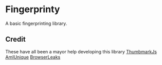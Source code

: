 # Fingerprinty
A basic fingerprinting library.
## Credit
These have all been a mayor help developing this library
[ThumbmarkJs](https://www.thumbmarkjs.com/)
[AmIUnique](https://amiunique.org/)
[BrowserLeaks](https://browserleaks.com/)
